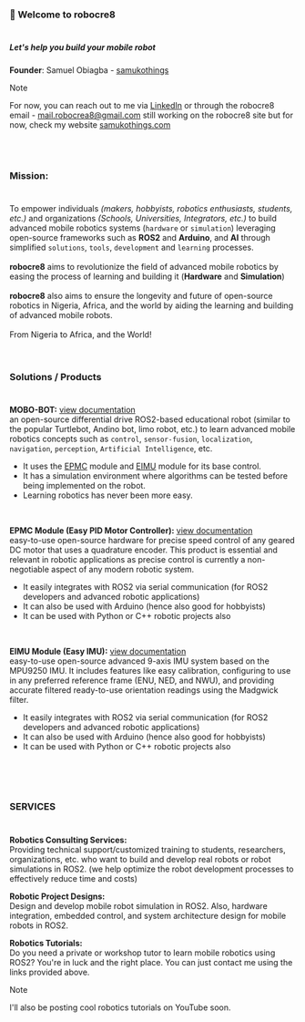 ### 👋 Welcome to robocre8

#

##### Let's help you build your mobile robot
**Founder**: Samuel Obiagba - [samukothings](https://github.com/samuko-things)
> [!NOTE]
> For now, you can reach out to me via [LinkedIn](www.linkedin.com/in/samuel-obiagba-a61316196)
> or through the robocre8 email - mail.robocrea8@gmail.com
> still working on the robocre8 site but for now, check my website [samukothings.com](https://samukothings.com)
<br/>

#

### Mission:

#

To empower individuals *(makers, hobbyists, robotics enthusiasts, students, etc.)* and organizations *(Schools, Universities, Integrators, etc.)* to build advanced mobile robotics systems (`hardware` or `simulation`) leveraging open-source frameworks such as **ROS2** and **Arduino**, and **AI** through simplified `solutions`, `tools`, `development` and `learning` processes.
<br/>
<br/>
**robocre8** aims to revolutionize the field of advanced mobile robotics by easing the process of learning and building it (**Hardware** and **Simulation**)
<br/>
<br/>
**robocre8** also aims to ensure the longevity and future of open-source robotics in Nigeria, Africa, and the world by aiding the learning and building of advanced mobile robots.
<br/>
<br/>
From Nigeria to Africa, and the World!
<br/>
<br/>

#

### Solutions / Products

#

**MOBO-BOT:**   [view documentation]()
<br/>
an open-source differential drive ROS2-based educational robot (similar to the popular Turtlebot, Andino bot, limo robot, etc.) to learn advanced mobile robotics concepts such as `control`, `sensor-fusion`, `localization`, `navigation`, `perception`, `Artificial Intelligence`, etc.

- It uses the [EPMC]() module and [EIMU]() module for its base control.
- It has a simulation environment where algorithms can be tested before being implemented on the robot.
- Learning robotics has never been more easy.
<br/>

**EPMC Module (Easy PID Motor Controller):**  [view documentation]()
<br/>
easy-to-use open-source hardware for precise speed control of any geared DC motor that uses a quadrature encoder. This product is essential and relevant in robotic applications as precise control is currently a non-negotiable aspect of any modern robotic system.

- It easily integrates with ROS2 via serial communication (for ROS2 developers and advanced robotic applications)
- It can also be used with Arduino (hence also good for hobbyists)
- It can be used with Python or C++ robotic projects also
<br/>

**EIMU Module (Easy IMU):**  [view documentation]()
<br/>
easy-to-use open-source advanced 9-axis IMU system based on the MPU9250 IMU. It includes features like easy calibration, configuring to use in any preferred reference frame (ENU, NED, and NWU), and providing accurate filtered ready-to-use orientation readings using the Madgwick filter.

- It easily integrates with ROS2 via serial communication (for ROS2 developers and advanced robotic applications)
- It can also be used with Arduino (hence also good for hobbyists)
- It can be used with Python or C++ robotic projects also
<br/>
<br/>

#

### SERVICES

#

**Robotics Consulting Services:**
<br/>
Providing technical support/customized training to students, researchers, organizations, etc. who want to build and develop real robots or robot simulations in ROS2.
(we help optimize the robot development processes to effectively reduce time and costs)
<br/>

**Robotic Project Designs:**
<br/>
Design and develop mobile robot simulation in ROS2. Also, hardware integration, embedded control, and system architecture design for mobile robots in ROS2.
<br/>

**Robotics Tutorials:**
<br/>
Do you need a private or workshop tutor to learn mobile robotics using ROS2?
You're in luck and the right place.
You can just contact me using the links provided above.
> [!NOTE]
> I'll also be posting cool robotics tutorials on YouTube soon.
<br/>
